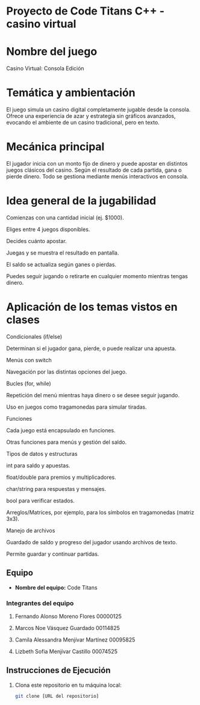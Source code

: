 # Proyecto de Code Titans C++ - casino virtual

# Nombre del juego
Casino Virtual: Consola Edición

# Temática y ambientación
El juego simula un casino digital completamente jugable desde la consola. Ofrece una experiencia de azar y estrategia sin gráficos avanzados, evocando el ambiente de un casino tradicional, pero en texto.

# Mecánica principal
El jugador inicia con un monto fijo de dinero y puede apostar en distintos juegos clásicos del casino. Según el resultado de cada partida, gana o pierde dinero. Todo se gestiona mediante menús interactivos en consola.

# Idea general de la jugabilidad
Comienzas con una cantidad inicial (ej. $1000).

Eliges entre 4 juegos disponibles.

Decides cuánto apostar.

Juegas y se muestra el resultado en pantalla.

El saldo se actualiza según ganes o pierdas.

Puedes seguir jugando o retirarte en cualquier momento mientras tengas dinero.

# Aplicación de los temas vistos en clases
Condicionales (if/else)

Determinan si el jugador gana, pierde, o puede realizar una apuesta.

Menús con switch

Navegación por las distintas opciones del juego.

Bucles (for, while)

Repetición del menú mientras haya dinero o se desee seguir jugando.

Uso en juegos como tragamonedas para simular tiradas.

Funciones

Cada juego está encapsulado en funciones.

Otras funciones para menús y gestión del saldo.

Tipos de datos y estructuras

int para saldo y apuestas.

float/double para premios y multiplicadores.

char/string para respuestas y mensajes.

bool para verificar estados.

Arreglos/Matrices, por ejemplo, para los símbolos en tragamonedas (matriz 3x3).

Manejo de archivos

Guardado de saldo y progreso del jugador usando archivos de texto.

Permite guardar y continuar partidas.

## Equipo

- **Nombre del equipo:** Code Titans 

### Integrantes del equipo

1. Fernando Alonso Moreno Flores 00000125 

2. Marcos Noe Vásquez Guardado 00114825

3. Camila Alessandra Menjívar Martínez  00095825

4. Lizbeth Sofia Menjívar Castillo  00074525

## Instrucciones de Ejecución

1. Clona este repositorio en tu máquina local:
   ```bash
   git clone [URL del repositorio]
